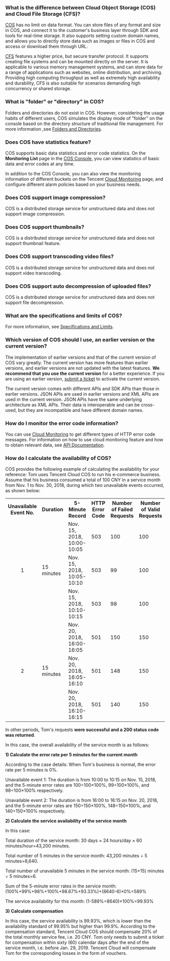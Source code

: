 ### What is the difference between Cloud Object Storage (COS) and Cloud File Storage (CFS)?

[COS](https://intl.cloud.tencent.com/document/product/436) has no limit on data format. You can store files of any format and size in COS, and connect it to the customer's business layer through SDK and tools for real-time storage. It also supports setting custom domain names, and allows you to directly store data such as images or files in COS and access or download them through URL.

[CFS](https://intl.cloud.tencent.com/document/product/582) features a higher price, but secure transfer protocol. It supports creating file systems and can be mounted directly on the server. It is applicable to various memory management systems, and can store data for a range of applications such as websites, online distribution, and archiving. Providing high computing throughput as well as extremely high availability and durability, CFS is also suitable for scenarios demanding high concurrency or shared storage.

### What is "folder" or "directory" in COS?

Folders and directories do not exist in COS. However, considering the usage habits of different users, COS simulates the display mode of "folder" on the console based on the directory structure of traditional file management. For more information ,see [Folders and Directories](https://intl.cloud.tencent.com/document/product/436/13324).

### Does COS have statistics feature?

COS supports basic data statistics and error code statistics. On the **Monitoring List** page in the [COS Console](https://console.cloud.tencent.com/cos5), you can view statistics of basic data and error codes at any time. 

In addition to the COS Console, you can also view the monitoring information of different buckets on the Tencent [Cloud Monitoring](https://console.cloud.tencent.com/monitor/product/COS) page, and configure different alarm policies based on your business needs.

### Does COS support image compression?

COS is a distributed storage service for unstructured data and does not support image compression.<!-- For image compression processing, see the [Cloud Infinite](https://intl.cloud.tencent.com/product/ci?idx=1) overview page.-->

### Does COS support thumbnails?

COS is a distributed storage service for unstructured data and does not support thumbnail feature. <!--For more information on thumbnail feature, see the [Cloud Infinite](https://intl.cloud.tencent.com/product/ci?idx=1) overview page.-->

### Does COS support transcoding video files?

COS is a distributed storage service for unstructured data and does not support video transcoding.

### Does COS support auto decompression of uploaded files?

COS is a distributed storage service for unstructured data and does not support file decompression.

### What are the specifications and limits of COS?

For more information, see [Specifications and Limits](https://intl.cloud.tencent.com/document/product/436/14518).

### Which version of COS should I use, an earlier version or the current version?

The implementation of earlier versions and that of the current version of COS vary greatly. The current version has more features than earlier versions, and earlier versions are not updated with the latest features. **We recommend that you use the current version** for a better experience. If you are using an earlier version, [submit a ticket](https://console.cloud.tencent.com/workorder/category?level1_id=83&level2_id=84&source=0&data_title=%E5%AF%B9%E8%B1%A1%E5%AD%98%E5%82%A8%20COS&step=1) to activate the current version.

The current version comes with different APIs and SDK APIs than those in earlier versions. JSON APIs are used in earlier versions and XML APIs are used in the current version. JSON APIs have the same underlying architecture as XML APIs. Their data is interoperable and can be cross-used, but they are incompatible and have different domain names.

### How do I monitor the error code information?

You can use [Cloud Monitoring](https://console.cloud.tencent.com/monitor/product/COS) to get different types of HTTP error code messages. For information on how to use cloud monitoring feature and how to obtain relevant data, see [API Documentation](https://intl.cloud.tencent.com/document/product/248/4469).  

### How do I calculate the availability of COS?
COS provides the following example of calculating the availability for your reference:
Tom uses Tencent Cloud COS to run his e-commerce business. Assume that his business consumed a total of 100 CNY in a service month from Nov. 1 to Nov. 30, 2018, during which two unavailable events occurred, as shown below:

<table>
   <tr>
      <th>Unavailable Event No.</th>
      <th>Duration</th>
      <th>5-Minute Record</th>
      <th>HTTP Error Code</th>
      <th>Number of Failed Requests</th>
      <th>Number of Valid Requests</th>
   </tr>
   <tr>
      <td rowspan=3><center>1<center></td >
      <td rowspan=3>15 minutes</td>
      <td>Nov. 15, 2018, 10:00-10:05</td>
      <td>503</td>
      <td>100</td>
      <td>100</td>
   </tr>
   <tr>
      <td>Nov. 15, 2018, 10:05-10:10</td>
      <td>503</td>
      <td>99</td>
      <td>100</td>
   </tr>
   <tr>
      <td>Nov. 15, 2018, 10:10-10:15</td>
      <td>503</td>
      <td>98</td>
      <td>100</td>
   </tr>
   <tr>
      <td rowspan=3><center>2<center></td>
      <td rowspan=3>15 minutes</td>
      <td>Nov. 20, 2018, 16:00-16:05</td>
      <td>501</td>
      <td>150</td>
      <td>150</td>
   </tr>
   <tr>
      <td>Nov. 20, 2018, 16:05-16:10</td>
      <td>501</td>
      <td>148</td>
      <td>150</td>
   </tr>
   <tr>
      <td>Nov. 20, 2018, 16:10-16:15</td>
      <td>501</td>
      <td>140</td>
      <td>150</td>
   </tr>
</table>

In other periods, Tom's requests **were successful and a 200 status code was returned**.

In this case, the overall availability of the service month is as follows:

**1) Calculate the error rate per 5 minutes for the current month**

According to the case details: When Tom's business is normal, the error rate per 5 minutes is 0%.

Unavailable event 1: The duration is from 10:00 to 10:15 on Nov. 15, 2018, and the 5-minute error rates are 100÷100×100%, 99÷100×100%, and 98÷100×100% respectively.

Unavailable event 2: The duration is from 16:00 to 16:15 on Nov. 20, 2018, and the 5-minute error rates are 150÷150×100%, 148÷150×100%, and 140÷150×100% respectively.

**2) Calculate the service availability of the service month**

In this case:

Total duration of the service month: 30 days × 24 hours/day × 60 minutes/hour=43,200 minutes.

Total number of 5 minutes in the service month: 43,200 minutes ÷ 5 minutes=8,640.

Total number of unavailable 5 minutes in the service month: (15+15) minutes ÷ 5 minutes=6.

Sum of the 5-minute error rates in the service month: (100%+99%+98%+100%+98.67%+93.33%)+(8640-6)×0%=589%

The service availability for this month: (1-589%÷8640)×100%=99.93%

**3) Calculate compensation**

In this case, the service availability is 99.93%, which is lower than the availability standard of 99.95% but higher than 99.9%. According to the compensation standard, Tencent Cloud COS should compensate 20% of the total monthly service fee, i.e. 20 CNY. Tom only needs to submit a ticket for compensation within sixty (60) calendar days after the end of the service month, i.e. before Jan. 29, 2019. Tencent Cloud will compensate Tom for the corresponding losses in the form of vouchers.


